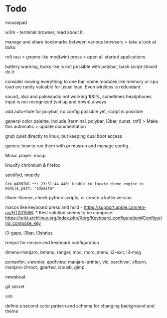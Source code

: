 # Todo

mousepad

w3m - terminal browser, read about it.

manage and share bookmarks between various browsers > take a look at buku

rofi rasi > gnome like mod(win) press > open all started applications 

battery warning, looks like is not possible with polybar, bash script should do it

consider moving everything to one bar, some modules like memory or cpu load are rarely valuable for usual load. Even wireless is redundant.

sound, alsa and pulseaudio not working 100%, sometimes headphones input is not recognized (vol up and down) always

add auto-hide for polybar, no config possible yet, script is possible

general color paleltte, include [terminal, polybar, i3bar, dunst, rofi] > Make this automatic > update documentation

grub quiet directly to linux, but keeping dual boot access

games: how to run them with primusrun and manage config.

Music player: mocp

linuxify chromium & firefox

spotifyd, mopidy

`Gtk-WARNING **: 23:31:44.440: Unable to locate theme engine in module_path: "adwaita"`

i3wm-themer, check python scripts, or create a kotlin version

macos like keyboard press and hold - https://support.apple.com/en-us/HT201586:
	* Best solution seems to be compose: https://wiki.archlinux.org/index.php/Xorg/Keyboard_configuration#Configuring_compose_key

i3-gaps, i3bar, i3status

lxinput for mouse and keyboard configuration

dmenu-manjaro, bmenu, ranger, moc, morc_menu, i3-exit, i3-msg

pcmanfm, viewnior, epdfview, manjaro-printer, vlc, xarchiver, xfburn, manjaro-chroot, gparted, isousb, gimp

newsboat

git secret

vim

define a second color pattern and schema for changing background and theme


